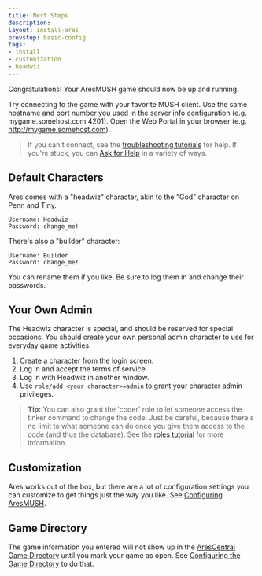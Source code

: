 ```yaml
---
title: Next Steps
description:
layout: install-ares
prevstep: basic-config
tags: 
- install
- customization
- headwiz
---
```


Congratulations! Your AresMUSH game should now be up and running.

Try connecting to the game with your favorite MUSH client. Use the same hostname and port number you used in the server info configuration (e.g. mygame.somehost.com 4201).   Open the Web Portal in your browser (e.g. http://mygame.somehost.com). 

> If you can't connect, see the [troubleshooting tutorials](/tutorials/code) for help.  If you're stuck, you can [Ask for Help](/feedback) in a variety of ways.

## Default Characters

Ares comes with a "headwiz" character, akin to the "God" character on Penn and Tiny. 

    Username: Headwiz
    Password: change_me!

There's also a "builder" character:

    Username: Builder
    Password: change_me!

You can rename them if you like.  Be sure to log them in and change their passwords.

## Your Own Admin

The Headwiz character is special, and should be reserved for special occasions.  You should create your own personal admin character to use for everyday game activities.

1. Create a character from the login screen.
2. Log in and accept the terms of service.
3. Log in with Headwiz in another window.
4. Use `role/add <your character>=admin` to grant your character admin privileges.

> <i class="fa fa-info-circle"></i> **Tip:** You can also grant the 'coder' role to let someone access the tinker command to change the code.  Just be careful, because there's no limit to what someone can do once you give them access to the code (and thus the database).  See the [roles tutorial](/tutorials/manage/roles) for more information.

## Customization

Ares works out of the box, but there are a lot of configuration settings you can customize to get things just the way you like.  See [Configuring AresMUSH](/tutorials/config).

## Game Directory

The game information you entered will not show up in the [AresCentral Game Directory](http://arescentral.aresmush.com/games) until you mark your game as open.  See [Configuring the Game Directory](/tutorials/config/game_dir) to do that.